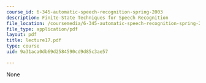 ```yaml
---
course_id: 6-345-automatic-speech-recognition-spring-2003
description: Finite-State Techniques for Speech Recognition
file_location: /coursemedia/6-345-automatic-speech-recognition-spring-2003/9a31aca0db69d2584590cd9d85c3ae57_lecture17.pdf
file_type: application/pdf
layout: pdf
title: lecture17.pdf
type: course
uid: 9a31aca0db69d2584590cd9d85c3ae57

---
```

None